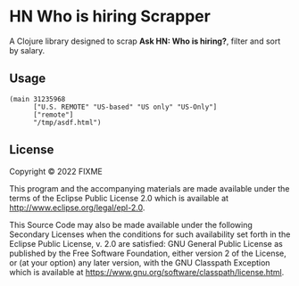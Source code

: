 # HN Who is hiring Scrapper

A Clojure library designed to scrap **Ask HN: Who is hiring?**, filter and sort by salary.

## Usage
```
(main 31235968
      ["U.S. REMOTE" "US-based" "US only" "US-Only"]
      ["remote"]
      "/tmp/asdf.html")
```

## License

Copyright © 2022 FIXME

This program and the accompanying materials are made available under the
terms of the Eclipse Public License 2.0 which is available at
http://www.eclipse.org/legal/epl-2.0.

This Source Code may also be made available under the following Secondary
Licenses when the conditions for such availability set forth in the Eclipse
Public License, v. 2.0 are satisfied: GNU General Public License as published by
the Free Software Foundation, either version 2 of the License, or (at your
option) any later version, with the GNU Classpath Exception which is available
at https://www.gnu.org/software/classpath/license.html.
